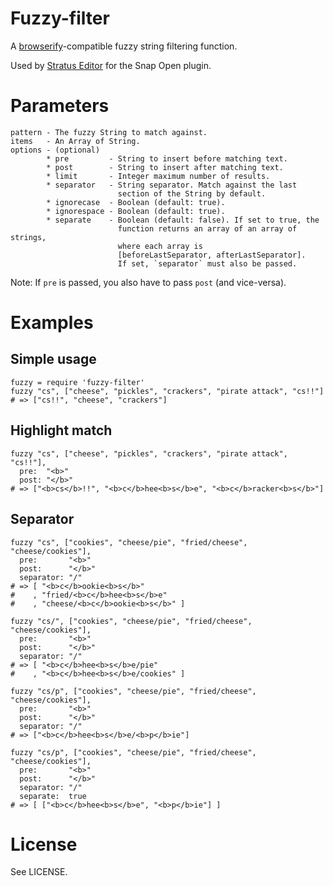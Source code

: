 # Fuzzy-filter
A [browserify](https://github.com/substack/node-browserify)-compatible
fuzzy string filtering function.

Used by [Stratus Editor](http://stratuseditor.com/) for the Snap Open plugin.

# Parameters

    pattern - The fuzzy String to match against.
    items   - An Array of String.
    options - (optional)
            * pre         - String to insert before matching text.
            * post        - String to insert after matching text.
            * limit       - Integer maximum number of results.
            * separator   - String separator. Match against the last
                            section of the String by default.
            * ignorecase  - Boolean (default: true).
            * ignorespace - Boolean (default: true).
            * separate    - Boolean (default: false). If set to true, the
                            function returns an array of an array of strings,
                            where each array is
                            [beforeLastSeparator, afterLastSeparator].
                            If set, `separator` must also be passed.

Note: If `pre` is passed, you also have to pass `post` (and vice-versa).

# Examples
## Simple usage

    fuzzy = require 'fuzzy-filter'
    fuzzy "cs", ["cheese", "pickles", "crackers", "pirate attack", "cs!!"]
    # => ["cs!!", "cheese", "crackers"]

## Highlight match

    fuzzy "cs", ["cheese", "pickles", "crackers", "pirate attack", "cs!!"],
      pre:  "<b>"
      post: "</b>"
    # => ["<b>cs</b>!!", "<b>c</b>hee<b>s</b>e", "<b>c</b>racker<b>s</b>"]

## Separator

    fuzzy "cs", ["cookies", "cheese/pie", "fried/cheese", "cheese/cookies"],
      pre:       "<b>"
      post:      "</b>"
      separator: "/"
    # => [ "<b>c</b>ookie<b>s</b>"
    #    , "fried/<b>c</b>hee<b>s</b>e"
    #    , "cheese/<b>c</b>ookie<b>s</b>" ]

    fuzzy "cs/", ["cookies", "cheese/pie", "fried/cheese", "cheese/cookies"],
      pre:       "<b>"
      post:      "</b>"
      separator: "/"
    # => [ "<b>c</b>hee<b>s</b>e/pie"
    #    , "<b>c</b>hee<b>s</b>e/cookies" ]
  
    fuzzy "cs/p", ["cookies", "cheese/pie", "fried/cheese", "cheese/cookies"],
      pre:       "<b>"
      post:      "</b>"
      separator: "/"
    # => ["<b>c</b>hee<b>s</b>e/<b>p</b>ie"]
  
    fuzzy "cs/p", ["cookies", "cheese/pie", "fried/cheese", "cheese/cookies"],
      pre:       "<b>"
      post:      "</b>"
      separator: "/"
      separate:  true
    # => [ ["<b>c</b>hee<b>s</b>e", "<b>p</b>ie"] ]


# License
See LICENSE.

